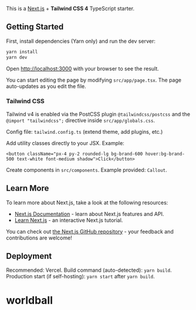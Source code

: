 This is a [Next.js](https://nextjs.org) + **Tailwind CSS 4** TypeScript starter.

## Getting Started

First, install dependencies (Yarn only) and run the dev server:

```bash
yarn install
yarn dev
```

Open [http://localhost:3000](http://localhost:3000) with your browser to see the result.

You can start editing the page by modifying `src/app/page.tsx`. The page auto-updates as you edit the file.

### Tailwind CSS

Tailwind v4 is enabled via the PostCSS plugin `@tailwindcss/postcss` and the `@import "tailwindcss";` directive inside `src/app/globals.css`.

Config file: `tailwind.config.ts` (extend theme, add plugins, etc.)

Add utility classes directly to your JSX. Example:

```tsx
<button className="px-4 py-2 rounded-lg bg-brand-600 hover:bg-brand-500 text-white font-medium shadow">Click</button>
```

Create components in `src/components`. Example provided: `Callout`.

## Learn More

To learn more about Next.js, take a look at the following resources:

- [Next.js Documentation](https://nextjs.org/docs) - learn about Next.js features and API.
- [Learn Next.js](https://nextjs.org/learn) - an interactive Next.js tutorial.

You can check out [the Next.js GitHub repository](https://github.com/vercel/next.js) - your feedback and contributions are welcome!

## Deployment

Recommended: Vercel. Build command (auto-detected): `yarn build`.
Production start (if self-hosting): `yarn start` after `yarn build`.
# worldball
